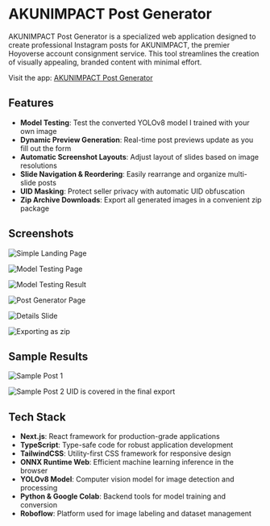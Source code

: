 # AKUNIMPACT Post Generator

AKUNIMPACT Post Generator is a specialized web application designed to create professional Instagram posts for AKUNIMPACT, the premier Hoyoverse account consignment service. This tool streamlines the creation of visually appealing, branded content with minimal effort.

Visit the app: [AKUNIMPACT Post Generator](https://akunimpact-post-generator.vercel.app)

## Features

- **Model Testing**: Test the converted YOLOv8 model I trained with your own image
- **Dynamic Preview Generation**: Real-time post previews update as you fill out the form
- **Automatic Screenshot Layouts**: Adjust layout of slides based on image resolutions
- **Slide Navigation & Reordering**: Easily rearrange and organize multi-slide posts
- **UID Masking**: Protect seller privacy with automatic UID obfuscation
- **Zip Archive Downloads**: Export all generated images in a convenient zip package

## Screenshots

![Simple Landing Page](https://akunimpact-post-generator.vercel.app/screenshots/app1.webp)

![Model Testing Page](https://akunimpact-post-generator.vercel.app/screenshots/app2.webp)

![Model Testing Result](https://akunimpact-post-generator.vercel.app/screenshots/app3.webp)

![Post Generator Page](https://akunimpact-post-generator.vercel.app/screenshots/app4.webp)

![Details Slide](https://akunimpact-post-generator.vercel.app/screenshots/app5.webp)

![Exporting as zip](https://akunimpact-post-generator.vercel.app/screenshots/app6.webp)

## Sample Results

![Sample Post 1](https://akunimpact-post-generator.vercel.app/screenshots/result1.webp)

![Sample Post 2](https://akunimpact-post-generator.vercel.app/screenshots/result2.webp)
UID is covered in the final export

## Tech Stack

- **Next.js**: React framework for production-grade applications
- **TypeScript**: Type-safe code for robust application development
- **TailwindCSS**: Utility-first CSS framework for responsive design
- **ONNX Runtime Web**: Efficient machine learning inference in the browser
- **YOLOv8 Model**: Computer vision model for image detection and processing
- **Python & Google Colab**: Backend tools for model training and conversion
- **Roboflow**: Platform used for image labeling and dataset management